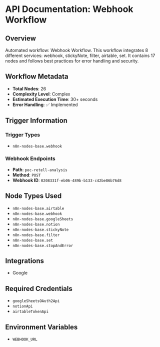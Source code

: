 # API Documentation: Webhook Workflow

## Overview
Automated workflow: Webhook Workflow. This workflow integrates 8 different services: webhook, stickyNote, filter, airtable, set. It contains 17 nodes and follows best practices for error handling and security.

## Workflow Metadata
- **Total Nodes**: 26
- **Complexity Level**: Complex
- **Estimated Execution Time**: 30+ seconds
- **Error Handling**: ✅ Implemented

## Trigger Information
### Trigger Types
- `n8n-nodes-base.webhook`

### Webhook Endpoints
- **Path**: `poc-retell-analysis`
- **Method**: `POST`
- **Webhook ID**: `0208331f-eb06-489b-b133-c42be86b76d8`


## Node Types Used
- `n8n-nodes-base.airtable`
- `n8n-nodes-base.webhook`
- `n8n-nodes-base.googleSheets`
- `n8n-nodes-base.notion`
- `n8n-nodes-base.stickyNote`
- `n8n-nodes-base.filter`
- `n8n-nodes-base.set`
- `n8n-nodes-base.stopAndError`

## Integrations
- Google

## Required Credentials
- `googleSheetsOAuth2Api`
- `notionApi`
- `airtableTokenApi`

## Environment Variables
- `WEBHOOK_URL`
